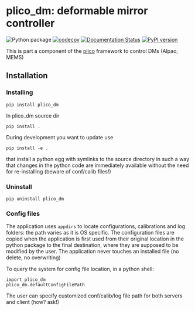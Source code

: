 # plico_dm: deformable mirror controller 


 ![Python package](https://github.com/ArcetriAdaptiveOptics/plico_dm/workflows/Python%20package/badge.svg)
 [![codecov](https://codecov.io/gh/ArcetriAdaptiveOptics/plico_dm/branch/main/graph/badge.svg?token=ApWOrs49uw)](https://codecov.io/gh/ArcetriAdaptiveOptics/plico_dm)
 [![Documentation Status](https://readthedocs.org/projects/plico_dm/badge/?version=latest)](https://plico_dm.readthedocs.io/en/latest/?badge=latest)
 [![PyPI version](https://badge.fury.io/py/plico-dm.svg)](https://badge.fury.io/py/plico-dm)


This is part a component of the [plico][plico] framework to control DMs (Alpao, MEMS)


[plico]: https://github.com/ArcetriAdaptiveOptics/plico


## Installation

### Installing


```
pip install plico_dm
```

In plico_dm source dir

```
pip install .
```

During development you want to update use

```
pip install -e .
```
that install a python egg with symlinks to the source directory in such 
a way that changes in the python code are immediately available without 
the need for re-installing (beware of conf/calib files!)

### Uninstall

```
pip uninstall plico_dm
```

### Config files

The application uses `appdirs` to locate configurations, calibrations 
and log folders: the path varies as it is OS specific. 
The configuration files are copied when the application is first used
from their original location in the python package to the final
destination, where they are supposed to be modified by the user.
The application never touches an installed file (no delete, no overwriting)

To query the system for config file location, in a python shell:

```
import plico_dm
plico_dm.defaultConfigFilePath
```


The user can specify customized conf/calib/log file path for both
servers and client (how? ask!)




